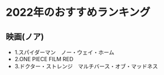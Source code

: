 # 2022年のおすすめランキング

## 映画(ノア)

- 1.スパイダーマン　ノー・ウェイ・ホーム
- 2.ONE PIECE FILM RED
- 3.ドクター・ストレンジ　マルチバース・オブ・マッドネス